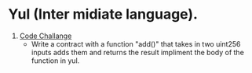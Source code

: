 # Yul (Inter midiate language).
1. [Code Challange](Calldata.sol)
    - Write a contract with a function "add()" that takes in two uint256 inputs adds them and returns the result impliment the body of the function in yul. 
